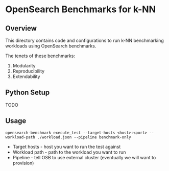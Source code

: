 # OpenSearch Benchmarks for k-NN

## Overview

This directory contains code and configurations to run k-NN benchmarking 
workloads using OpenSearch benchmarks. 

The tenets of these benchmarks:
1. Modularity
2. Reproducibility
3. Extendability

## Python Setup

TODO


## Usage

```
opensearch-benchmark execute_test --target-hosts <host>:<port> --workload-path ./workload.json --pipeline benchmark-only
```

- Target hosts - host you want to run the test against
- Workload path - path to the workload you want to run
- Pipeline - tell OSB to use external cluster (eventually we will want to provision)


